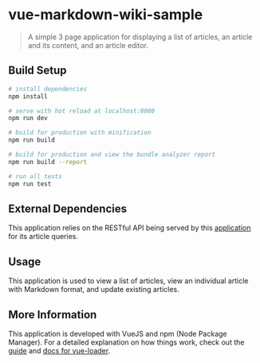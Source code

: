 # vue-markdown-wiki-sample

> A simple 3 page application for displaying a list of articles, an article and its content, and an article editor.

## Build Setup

``` bash
# install dependencies
npm install

# serve with hot reload at localhost:8080
npm run dev

# build for production with minification
npm run build

# build for production and view the bundle analyzer report
npm run build --report

# run all tests
npm run test
```

## External Dependencies

This application relies on the RESTful API being served by this [application](https://github.com/jglasspoole/go_rest_api) for its article queries.

## Usage

This application is used to view a list of articles, view an individual article with Markdown format, and update existing articles.

## More Information

This application is developed with VueJS and npm (Node Package Manager).
For a detailed explanation on how things work, check out the [guide](http://vuejs-templates.github.io/webpack/) and [docs for vue-loader](http://vuejs.github.io/vue-loader).
